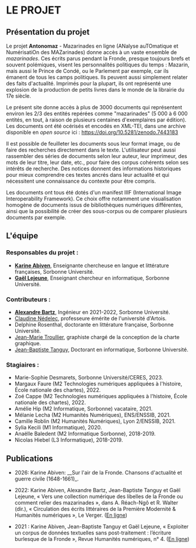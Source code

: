 # LE PROJET

## Présentation du projet 

Le projet **Antonomaz** - Mazarinades en ligne (ANalyse auTOmatique et NumérisatiOn des MAZarinades) donne accès à un vaste ensemble de *mazarinades*. Ces écrits parus pendant la Fronde, presque toujours brefs et souvent polémiques, visent les personnalités politiques du temps : Mazarin, mais aussi le Prince de Condé, ou le Parlement par exemple, car ils émanent de tous les camps politiques. Ils peuvent aussi simplement relater des faits d'actualité. Imprimés pour la plupart, ils ont représenté une explosion de la production de petits livres dans le monde de la librairie du 17e siècle.

Le présent site donne accès à plus de 3000 documents qui représentent environ les 2/3 des entités repérées comme "mazarinades" (5 000 à 6 000 entités, en tout, à raison de plusieurs centaines d'exemplaires par édition). 
Les documents ont été océrisés et encodés en XML-TEI, dans une archive disponible en *open source* ici : https://doi.org/10.5281/zenodo.7443183

Il est possible de feuilleter les documents sous leur format image, ou de faire des recherches directement dans le texte. L'utilisateur peut aussi rassembler des séries de documents selon leur auteur, leur imprimeur, des mots de leur titre, leur date, etc., pour faire des corpus cohérents selon ses intérêts de recherche. Des notices donnent des informations historiques pour mieux comprendre ces textes ancrés dans leur actualité et qui nécessitent une connaissance du contexte pour être compris.

Les documents ont tous été dotés d'un manifest IIIF (International Image Interoperability Framework). Ce choix offre notamment une visualisation homogène de documents issus de bibliothèques numériques différentes, ainsi que la possibilité de créer des sous-corpus ou de comparer plusieurs documents par exemple.

## L'équipe

### Responsables du projet : 

- [**Karine Abiven**](https://orcid.org/0000-0001-9518-1040), Enseignante chercheuse en langue et littérature françaises, Sorbonne Université.
- [**Gaël Lejeune**](https://www.lejeunegael.fr/), Enseignant chercheur  en informatique, Sorbonne Université.

### Contributeurs :

- [**Alexandre Bartz**](https://cv.archives-ouvertes.fr/alexandre-bartz?langChosen=fr), Ingénieur en 2021-2022, Sorbonne Université.
-  [Claudine Nédelec](http://textesetcultures.univ-artois.fr/annuaire-des-membres/professeurs-et-mcf-habilites/claudine-nedelec),  professeure émérite de l'université d'Artois.
-  Delphine Rosenthal, doctorante en littérature française, Sorbonne Université.
- [Jean-Marie Troullier](https://www.cinquantesix.com/), graphiste chargé de la conception de la charte graphique.
- [Jean-Baptiste Tanguy](https://orcid.org/0000-0002-0007-1664), Doctorant en informatique, Sorbonne Université. 

### Stagiaires : 

- Marie-Sophie Desmarets, Sorbonne Université/CERES, 2023.
- Margaux Faure (M2 Technologies numériques appliquées à l'histoire, École nationale des chartes), 2022.
- Zoé Cappe (M2 Technologies numériques appliquées à l'histoire, École nationale des chartes), 2022.
- Amélie Hip (M2 Informatique, Sorbonne) vacataire, 2021.
- Mélanie Lecha (M2 Humanités Numériques), ENS/ENSSIB, 2021.
- Camille Roblin (M2 Humanités Numériques), Lyon 2/ENSSIB, 2021.
- Sylia Kecili (M1 Informatique), 2020.
- Anaëlle Baledent (M2 Informatique Sorbonne), 2018-2019.
- Nicolas Hiebel (L3 Informatique),  2018-2019.


## Publications

* 2026: Karine Abiven: __Sur l'air de la Fronde. Chansons d'actualité et guerre civile (1648-1661)_.

* 2022: Karine Abiven, Alexandre Bartz, Jean-Baptiste Tanguy et Gaël Lejeune, « Vers une collection numérique des libelles de la Fronde ou comment relier des mazarinades », dans A. Réach-Ngô et R. Walter (dir.), « Circulation des écrits littéraires de la Première Modernité & Humanités numériques », Le Verger. ([En ligne](https://cornucopia16.com/blog/2022/04/24/karine-abiven-alexandre-bartz-gael-lejeune-et-jean-baptiste-tanguy-vers-une-collection-numerique-des-libelles-parus-pendant-la-fronde-ou-comment-relier-des-mazarinades/))

* 2021 :  Karine Abiven, Jean-Baptiste Tanguy et Gaël Lejeune, « Exploiter un corpus de données textuelles sans post-traitement : l’écriture burlesque de la Fronde », Revue Humanités numériques, n° 4. ([En ligne](https://journals.openedition.org/revuehn/2355))
